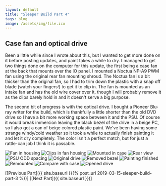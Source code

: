 ```yaml
---
layout: default
title: "Sleeper Build Part 4"
tags: blog
image: /assets/img/file.ico
---
```


## Case fan and optical drive
Been a little while since I wrote about this, but I wanted to get more done on it before posting updates, and paint takes a while to dry. I managed to get two things done on the computer for this update, the first being a case fan at the back that mounts over the IO panel. I mounted a Noctua NF-A9 PWM fan using the original rear fan mounting shroud. The Noctua fan is a bit thicker than the original fan, so I had to trim down the plastic with a snap off blade (watch your fingers!) to get it to clip in. The fan is mounted as an intake fan and has the old wire cover over it, though I will probably remove it as the clips barely hold in and it doesn't serve a big purpose.

The second bit of progress is with the optical drive. I bought a Pioneer Blu-ray writer for the build, which is thankfully a little shorter than the old DVD drive so I have a bit more working space between it and the PSU. Of course it would break immersion leaving the black bezel of the drive in a beige PC, so I also got a can of beige colored plastic paint. We've been having some strange windy/cold weather so it took a while to actually finish painting it and let it dry completely. The color isn't a perfect match, but for just a rattle-can job I think it is passable.

![Fan in housing](/images/sleeper-pc/4/fan-housing.png)
![Clips in fan housing](/images/sleeper-pc/4/housing-clips.png)
![Mounted in case](/images/sleeper-pc/4/fan-mounted.png)
![Rear view](/images/sleeper-pc/4/rear-fan.png)
![PSU ODD spacing](/images/sleeper-pc/4/drive-spacing.png)
![Original drive](/images/sleeper-pc/4/black-mounted.png)
![Removed bezel](/images/sleeper-pc/4/removed-bezel.png)
![Painting finished](/images/sleeper-pc/4/painted-bezel.png)
![Remounted](/images/sleeper-pc/4/painted-on-drive.png)
![Compare with case](/images/sleeper-pc/4/with-full-front.png)
![Opened drive](/images/sleeper-pc/4/drive-opened.png)

[[Previous Part]({{ site.baseurl }}{% post_url 2019-03-15-sleeper-build-part-3 %})] [[Next Part]({{ site.baseurl }})]
